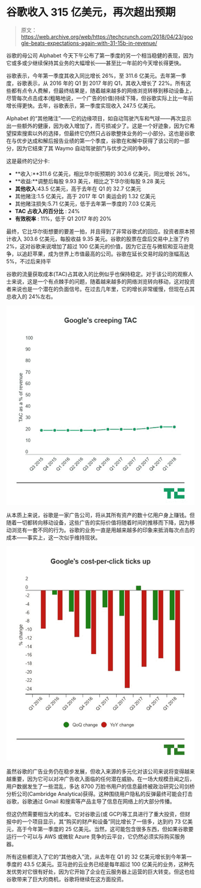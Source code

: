 # 谷歌收入 315 亿美元，再次超出预期 

> 原文：<https://web.archive.org/web/https://techcrunch.com/2018/04/23/google-beats-expectations-again-with-31-15b-in-revenue/>

谷歌的母公司 Alphabet 今天下午公布了第一季度的另一个相当稳健的表现，因为它或多或少继续保持其业务的大幅增长——甚至比一年前的今天增长得更快。

谷歌表示，今年第一季度其收入同比增长 26%，至 311.6 亿美元。去年第一季度，谷歌表示，从 2016 年的 Q1 到 2017 年的 Q1，其收入增长了 22%。所有这些都有点令人费解，但最终结果是，随着越来越多的网络浏览转移到移动设备上，尽管每次点击成本(粗略地说，一个广告的价值)持续下降，但谷歌实际上比一年前增长得更快。去年，谷歌表示，第一季度实现收入 247.5 亿美元。

Alphabet 的“其他赌注”——它的边缘项目，如自动驾驶汽车和气球——再次显示出一些额外的健康，因为收入增加了，而亏损减少了。这是一个好迹象，因为它希望探索搜索以外的选择，但最终它仍然只占谷歌整体业务的一小部分。这也是谷歌在与优步达成和解后报告业绩的第一个季度，谷歌在和解中获得了该公司的一部分，因为它结束了其 Waymo 自动驾驶部门与优步之间的争吵。

这是最终的记分卡:

*   **收入:**311.6 亿美元，相比华尔街预期的 303.6 亿美元，同比增长 26%。
*   **收益:**调整后每股 9.93 美元，相比之下华尔街每股 9.28 美元
*   **其他收入**:43.5 亿美元，高于去年在 Q1 的 32.7 亿美元
*   其他赌注:1.5 亿美元，高于 2017 年 Q1 奥运会的 1.32 亿美元
*   其他赌注损失:5.71 亿美元，低于去年第一季度的 7.03 亿美元
*   **TAC 占收入的百分比** : 24%
*   **有效税率** : 11%，低于 Q1 2017 年的 20%

最终，它比华尔街想要的要差一拍，并且得到了非常谷歌式的回应。投资者原本预计收入 303.6 亿美元，每股收益 9.35 美元。谷歌的股票在盘后交易中上涨了约 2%，这对谷歌来说增加了超过 100 亿美元的价值，因为它正在与微软和亚马逊竞争，以追赶苹果，成为世界上市值最高的公司。谷歌在延长交易时段的涨幅高达 5%，不过后来持平

谷歌的流量获取成本(TAC)占其收入的比例似乎也保持稳定。对于该公司的观察人士来说，这是一个有点棘手的问题，随着越来越多的网络浏览转向移动，这对投资者来说也是一个潜在的负面信号。在过去几年里，它的增长非常缓慢，但现在占其总收入的 24%左右。

![](img/a66482f8b7be41b8bd9f5e1918940329.png)

从本质上来说，谷歌是一家广告公司，将从其所有资产的数十亿用户身上赚钱。但随着一切都转向移动设备，这些广告的实际价值将随着时间的推移而下降，因为移动浏览有一套不同的行为。谷歌的业务一直是用越来越多的印象来抵消每次点击的成本——事实上，这一次似乎维持现状。

![](img/634bae3e3bbb52689a22e671c145a492.png)

虽然谷歌的广告业务仍在稳步发展，但收入来源的多元化对该公司来说将变得越来越重要，因为它可以对冲广告收入面临的任何潜在威胁。在一场大规模丑闻之后，用户数据发生了一些混乱，多达 8700 万脸书用户的信息最终被政治研究公司剑桥分析公司(Cambridge Analytica)获得。这种围绕用户隐私的反弹最终可能会打击谷歌，谷歌通过 Gmail 和搜索等产品主导了信息在网络上的大部分传播。

但这仍然需要相当大的成本。它对谷歌云(或 GCP)等工具进行了重大投资，但财报中的一个项目显示，其“购买的财产和设备”同比增长了一倍多，达到约 73 亿美元，高于今年第一季度的 25 亿美元。当然，这可能包含很多东西，但如果谷歌要运行一个可以与 AWS 或微软 Azure 竞争的云平台，它仍然必须实际购买服务器。

所有这些都流入了它的“其他收入”流，从去年在 Q1 的 32 亿美元增长到今年第一季度的 43.5 亿美元。亚马逊的云业务已经是每年超过 100 亿美元的业务，这种先发优势对它很有好处，因为它开始了企业在云服务器上运营的巨大转变。但这也给谷歌带来了巨大的商机，谷歌将继续在这方面投资。
